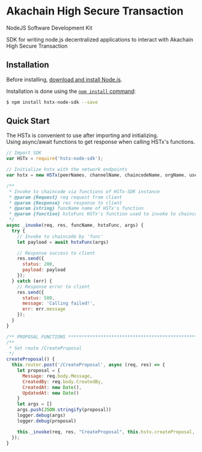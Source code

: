 # Akachain High Secure Transaction
NodeJS Software Development Kit

SDK for writing node.js decentralized applications to interact with Akachain High Secure Transaction

## Installation

Before installing, [download and install Node.js](https://nodejs.org/en/download/).

Installation is done using the
[`npm install` command](https://docs.npmjs.com/getting-started/installing-npm-packages-locally):

```bash
$ npm install hstx-node-sdk --save
```

## Quick Start

The HSTx is convenient to use after importing and initializing.  
Using async/await functions to get response when calling HSTx's functions.

```js
// Import SDK
var HSTx = require('hstx-node-sdk');

// Initialize hstx with the network endpoints
var hstx = new HSTx(peerNames, channelName, chaincodeName, orgName, userName);

/**
 * Invoke to chaincode via functions of HSTx-SDK instance
 * @param {Request} req request from client
 * @param {Response} res response to client
 * @param {string} funcName name of HSTx's function
 * @param {function} hstxFunc HSTx's function used to invoke to chaincode
 */
async _invoke(req, res, funcName, hstxFunc, args) {
  try {
    // Invoke to chaincode by 'func'
    let payload = await hstxFunc(args)

    // Response success to client
    res.send({
      status: 200,
      payload: payload
    });
  } catch (err) {
    // Response error to client
    res.send({
      status: 500,
      message: 'Calling failed!',
      err: err.message
    });
  }
}

/** PROPOSAL FUNCTIONS **************************************************/
/**
 * Set route /CreateProposal
 */
createProposal() {
  this.router.post('/CreateProposal', async (req, res) => {
    let proposal = {
      Message: req.body.Message,
      CreatedBy: req.body.CreatedBy,
      CreatedAt: new Date(),
      UpdatedAt: new Date()
    }
    let args = []
    args.push(JSON.stringify(proposal))
    logger.debug(args)
    logger.debug(proposal)

    this._invoke(req, res, "CreateProposal", this.hstx.createProposal, args)
  });
}
```
